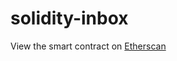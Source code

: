 # solidity-inbox

View the smart contract on [Etherscan](https://rinkeby.etherscan.io/address/0xFd73453FEfC63Fb404ACA3864336C1dD1602aCe9)
